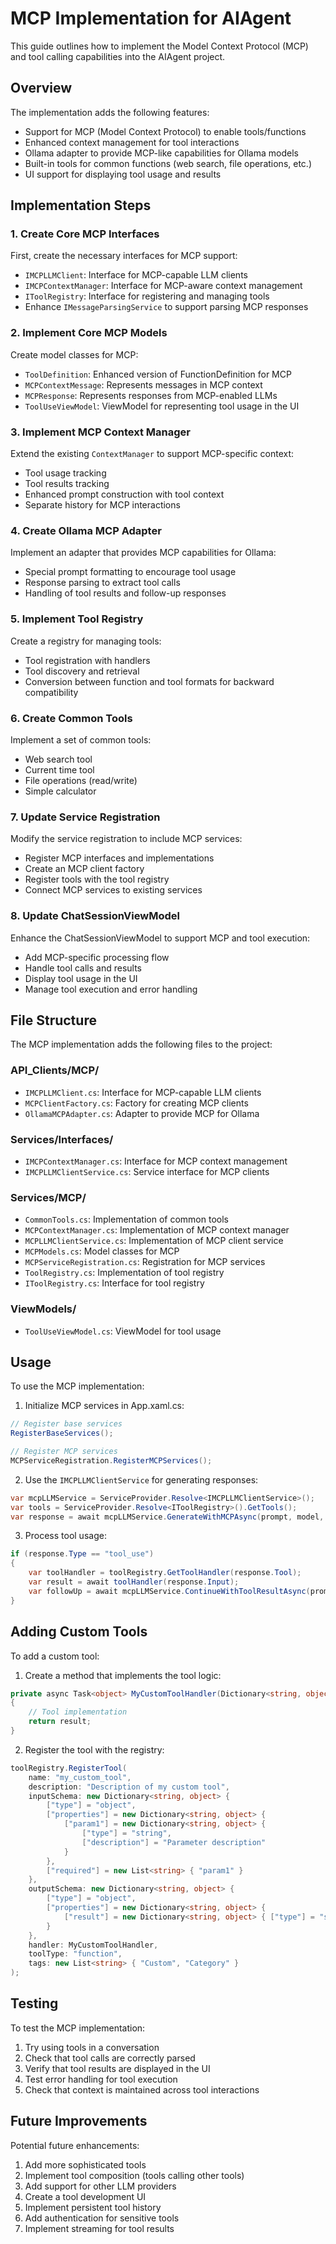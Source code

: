 # MCP Implementation for AIAgent

This guide outlines how to implement the Model Context Protocol (MCP) and tool calling capabilities into the AIAgent project.

## Overview

The implementation adds the following features:
- Support for MCP (Model Context Protocol) to enable tools/functions
- Enhanced context management for tool interactions
- Ollama adapter to provide MCP-like capabilities for Ollama models
- Built-in tools for common functions (web search, file operations, etc.)
- UI support for displaying tool usage and results

## Implementation Steps

### 1. Create Core MCP Interfaces

First, create the necessary interfaces for MCP support:

- `IMCPLLMClient`: Interface for MCP-capable LLM clients
- `IMCPContextManager`: Interface for MCP-aware context management
- `IToolRegistry`: Interface for registering and managing tools
- Enhance `IMessageParsingService` to support parsing MCP responses

### 2. Implement Core MCP Models

Create model classes for MCP:

- `ToolDefinition`: Enhanced version of FunctionDefinition for MCP
- `MCPContextMessage`: Represents messages in MCP context
- `MCPResponse`: Represents responses from MCP-enabled LLMs
- `ToolUseViewModel`: ViewModel for representing tool usage in the UI

### 3. Implement MCP Context Manager

Extend the existing `ContextManager` to support MCP-specific context:

- Tool usage tracking
- Tool results tracking
- Enhanced prompt construction with tool context
- Separate history for MCP interactions

### 4. Create Ollama MCP Adapter

Implement an adapter that provides MCP capabilities for Ollama:

- Special prompt formatting to encourage tool usage
- Response parsing to extract tool calls
- Handling of tool results and follow-up responses

### 5. Implement Tool Registry

Create a registry for managing tools:

- Tool registration with handlers
- Tool discovery and retrieval
- Conversion between function and tool formats for backward compatibility

### 6. Create Common Tools

Implement a set of common tools:

- Web search tool
- Current time tool
- File operations (read/write)
- Simple calculator

### 7. Update Service Registration

Modify the service registration to include MCP services:

- Register MCP interfaces and implementations
- Create an MCP client factory
- Register tools with the tool registry
- Connect MCP services to existing services

### 8. Update ChatSessionViewModel

Enhance the ChatSessionViewModel to support MCP and tool execution:

- Add MCP-specific processing flow
- Handle tool calls and results
- Display tool usage in the UI
- Manage tool execution and error handling

## File Structure

The MCP implementation adds the following files to the project:

### API_Clients/MCP/
- `IMCPLLMClient.cs`: Interface for MCP-capable LLM clients
- `MCPClientFactory.cs`: Factory for creating MCP clients
- `OllamaMCPAdapter.cs`: Adapter to provide MCP for Ollama

### Services/Interfaces/
- `IMCPContextManager.cs`: Interface for MCP context management
- `IMCPLLMClientService.cs`: Service interface for MCP clients

### Services/MCP/
- `CommonTools.cs`: Implementation of common tools
- `MCPContextManager.cs`: Implementation of MCP context manager
- `MCPLLMClientService.cs`: Implementation of MCP client service
- `MCPModels.cs`: Model classes for MCP
- `MCPServiceRegistration.cs`: Registration for MCP services
- `ToolRegistry.cs`: Implementation of tool registry
- `IToolRegistry.cs`: Interface for tool registry

### ViewModels/
- `ToolUseViewModel.cs`: ViewModel for tool usage

## Usage

To use the MCP implementation:

1. Initialize MCP services in App.xaml.cs:
```csharp
// Register base services
RegisterBaseServices();

// Register MCP services
MCPServiceRegistration.RegisterMCPServices();
```

2. Use the `IMCPLLMClientService` for generating responses:
```csharp
var mcpLLMService = ServiceProvider.Resolve<IMCPLLMClientService>();
var tools = ServiceProvider.Resolve<IToolRegistry>().GetTools();
var response = await mcpLLMService.GenerateWithMCPAsync(prompt, model, tools);
```

3. Process tool usage:
```csharp
if (response.Type == "tool_use")
{
    var toolHandler = toolRegistry.GetToolHandler(response.Tool);
    var result = await toolHandler(response.Input);
    var followUp = await mcpLLMService.ContinueWithToolResultAsync(prompt, response.Tool, result, model);
}
```

## Adding Custom Tools

To add a custom tool:

1. Create a method that implements the tool logic:
```csharp
private async Task<object> MyCustomToolHandler(Dictionary<string, object> parameters)
{
    // Tool implementation
    return result;
}
```

2. Register the tool with the registry:
```csharp
toolRegistry.RegisterTool(
    name: "my_custom_tool",
    description: "Description of my custom tool",
    inputSchema: new Dictionary<string, object> {
        ["type"] = "object",
        ["properties"] = new Dictionary<string, object> {
            ["param1"] = new Dictionary<string, object> {
                ["type"] = "string",
                ["description"] = "Parameter description"
            }
        },
        ["required"] = new List<string> { "param1" }
    },
    outputSchema: new Dictionary<string, object> {
        ["type"] = "object",
        ["properties"] = new Dictionary<string, object> {
            ["result"] = new Dictionary<string, object> { ["type"] = "string" }
        }
    },
    handler: MyCustomToolHandler,
    toolType: "function",
    tags: new List<string> { "Custom", "Category" }
);
```

## Testing

To test the MCP implementation:

1. Try using tools in a conversation
2. Check that tool calls are correctly parsed
3. Verify that tool results are displayed in the UI
4. Test error handling for tool execution
5. Check that context is maintained across tool interactions

## Future Improvements

Potential future enhancements:

1. Add more sophisticated tools
2. Implement tool composition (tools calling other tools)
3. Add support for other LLM providers
4. Create a tool development UI
5. Implement persistent tool history
6. Add authentication for sensitive tools
7. Implement streaming for tool results
